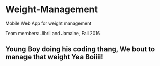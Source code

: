 # Weight-Management
Mobile Web App for weight  management

Team members: Jibril and Jamaine, Fall 2016

## Young Boy doing his coding thang, We bout to manage that weight Yea Boiiii!


